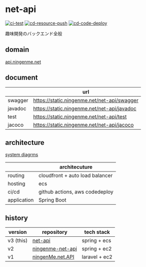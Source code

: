 # net-api
[![ci-test](https://github.com/ningenMe/net-api/actions/workflows/ci-test.yml/badge.svg)](https://github.com/ningenMe/net-api/actions/workflows/ci-test.yml)
[![cd-resource-push](https://github.com/ningenMe/net-api/actions/workflows/cd-resource-push.yml/badge.svg)](https://github.com/ningenMe/net-api/actions/workflows/cd-resource-push.yml)
[![cd-code-deploy](https://github.com/ningenMe/net-api/actions/workflows/cd-code-deploy.yml/badge.svg)](https://github.com/ningenMe/net-api/actions/workflows/cd-code-deploy.yml)

趣味開発のバックエンド全般  

## domain
[api.ningenme.net](https://api.ningenme.net)

## document
|            |url                             |  
|----------- |------------------------------- |  
|swagger     |https://static.ningenme.net/net-api/swagger |
|javadoc     |https://static.ningenme.net/net-api/javadoc |  
|test        |https://static.ningenme.net/net-api/test |  
|jacoco      |https://static.ningenme.net/net-api/jacoco |  

## architecture
[system diagrms](https://ningenme.net/systems)

|            |      architecuture             |  
|----------- |------------------------------- |  
|routing     |cloudfront + auto load balancer |
|hosting     | ecs                            |  
|ci/cd       | github actions, aws codedeploy |  
|application | Spring Boot                    |  

## history

|version  |repository                                                       |tech stack|  
|------   |---------                                                        |----------- |  
|v3 (this)|[net-api](https://github.com/ningenMe/net-api)                   |spring + ecs|  
|v2       |[ningenme-net-api](https://github.com/ningenMe/ningenme-net-api) |spring + ec2|  
|v1       |[ningenMe.net.API](https://github.com/ningenMe/ningenMe.net.API) |laravel + ec2|  